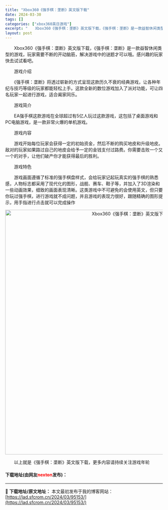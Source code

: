 ```yaml
---
title: "Xbox360《强手棋：垄断》英文版下载"
date: 2024-03-30
tags: []
categories: ["xbox360英日游戏"]
excerpt: "　　Xbox360《强手棋：垄断》英文版下载，《强手棋：垄断》是一款益智休闲类型的游戏，玩家需要不断的开动脑筋，解决游戏中的谜题才可以哦。感兴趣的玩家快去试试看吧。 　　游戏介绍 　　《强手棋：垄断》将透过崭新的方式呈现这款历久不衰的经典游戏，让各种年纪与技巧等级的玩家都能轻松上手。这款全新的数位游&hellip;"
layout: post
---
```


 <p>　　Xbox360《强手棋：垄断》英文版下载，《强手棋：垄断》是一款益智休闲类型的游戏，玩家需要不断的开动脑筋，解决游戏中的谜题才可以哦。感兴趣的玩家快去试试看吧。</p> <p>　　游戏介绍</p> <p>　　《强手棋：垄断》将透过崭新的方式呈现这款历久不衰的经典游戏，让各种年纪与技巧等级的玩家都能轻松上手。这款全新的数位游戏加入了派对功能，可让四名玩家一起进行游戏，适合阖家同乐。</p> <p>　　游戏简介</p> <p>　　EA强手棋这款游戏在全球超过有5亿人玩过这款游戏，这包括了桌面游戏和PC电脑游戏，是一款非常火爆的单机游戏。</p> <p>　　游戏内容</p> <p>　　游戏开始每位玩家会获得一定的初始资金，然后不断的购买地皮和升级地皮。敌对的玩家如果路过自己的地皮会给予一定的金钱支付过路费。你需要击败一个又一个的对手，让他们破产你才能获得最后的胜利。</p> <p>　　游戏特色</p> <p>　　游戏画面遵循了标准的强手棋盘样式，会给玩家记起玩真实的强手棋的熟悉感，人物标志都采用了现代化的图形，战舰、赛车、鞋子等，并加入了3D渲染和一些动画效果，细致的画面表现清晰。这类游戏中不可避免的会使用英文，但只要你玩过强手棋，进行游戏就不成问题，并且游戏的表现力很好，跟随精确的图形提示，用手指进行点击就可以完成操作</p> <p align="center"><img align="" border="0" src="https://lad.sfcrom.cn/wp-content/uploads/2024/03/20240330_6607d373c3a60.jpg" width="780" alt="Xbox360《强手棋：垄断》英文版下载" /></p> <p>　　以上就是《强手棋：垄断》英文版下载，更多内容请持续关注游戏年轮</p> <p><h4>下载地址(由网友<font color="red">nexton</font>发布)：</h4></p> 

---
📖 **下载地址/原文地址：** 本文最初发布于我的博客网站：[https://lad.sfcrom.cn/2024/03/95153/](https://lad.sfcrom.cn/2024/03/95153/)
